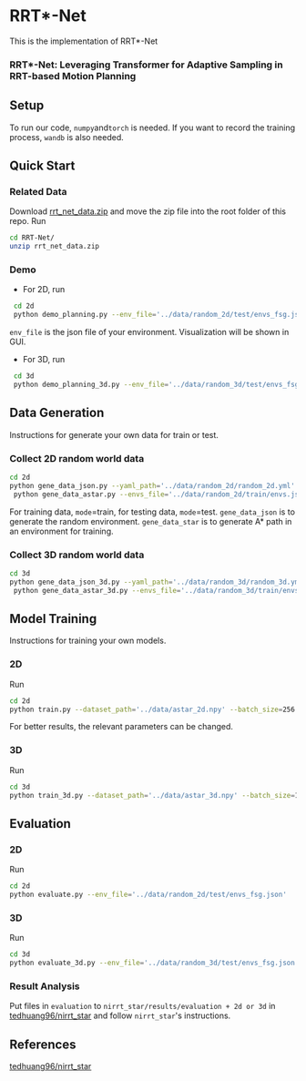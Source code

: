 # RRT*-Net

This is the implementation of RRT*-Net

### RRT*-Net: Leveraging Transformer for Adaptive Sampling in RRT-based Motion Planning

## Setup
To run our code, `numpy`and`torch` is needed. If you want to record the training process, `wandb` is also needed.

## Quick Start

### Related Data
Download [rrt_net_data.zip](https://drive.google.com/file/d/1-1GqCMNWjuwJkmsNNJ0gX-vPvRRLpuhh/view?usp=drive_link) and move the zip file into the root folder of this repo. Run
```bash
cd RRT-Net/
unzip rrt_net_data.zip
```

### Demo
- For 2D, run
```bash
 cd 2d
 python demo_planning.py --env_file='../data/random_2d/test/envs_fsg.json'
```
`env_file` is the json file of your environment. Visualization will be shown in GUI.

- For 3D, run
```bash
 cd 3d
 python demo_planning_3d.py --env_file='../data/random_3d/test/envs_fsg.json'
```
## Data Generation
Instructions for generate your own data for train or test.

### Collect 2D random world data
```bash
cd 2d
python gene_data_json.py --yaml_path='../data/random_2d/random_2d.yml' --json_path='../data/random_2d/test/envs.json' --mode='test'
 python gene_data_astar.py --envs_file='../data/random_2d/train/envs.json' # For train
```

For training data, `mode`=train, for testing data, `mode`=test. `gene_data_json` is to generate the random environment. `gene_data_star` is to generate A* path in an environment for training.

### Collect 3D random world data

```bash
cd 3d
python gene_data_json_3d.py --yaml_path='../data/random_3d/random_3d.yml' --json_path='../data/random_3d/test/envs.json' --mode='test'
 python gene_data_astar_3d.py --envs_file='../data/random_3d/train/envs.json' # For train
```

## Model Training
Instructions for training your own models.

### 2D
Run
```bash
cd 2d
python train.py --dataset_path='../data/astar_2d.npy' --batch_size=256 --epochs=2000 --lr=0.0001 --checkpoint_dir='../checkpoint/2d'
```
For better results, the relevant parameters can be changed.

### 3D

Run

```bash
cd 3d
python train_3d.py --dataset_path='../data/astar_3d.npy' --batch_size=128 --epochs=2000 --lr=0.0001 --checkpoint_dir='../checkpoint/3d'
```

## Evaluation

### 2D
Run
```bash
cd 2d
python evaluate.py --env_file='../data/random_2d/test/envs_fsg.json'
```
### 3D
Run
```bash
cd 3d
python evaluate_3d.py --env_file='../data/random_3d/test/envs_fsg.json'
```

### Result Analysis
Put files in `evaluation` to `nirrt_star/results/evaluation + 2d or 3d` in [tedhuang96/nirrt_star](https://github.com/tedhuang96/nirrt_star) and follow `nirrt_star`'s instructions.


## References

[tedhuang96/nirrt_star](https://github.com/tedhuang96/nirrt_star)

